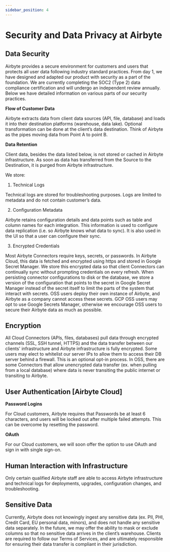 ```yaml
---
sidebar_position: 4
---
```


# Security and Data Privacy at Airbyte

## Data Security

Airbyte provides a secure environment for customers and users that protects all user data following industry standard practices. From day 1, we have designed and adapted our product with security as a part of the foundation. We are currently completing the SOC2 (Type 2) data compliance certification and will undergo an independent review annually.
Below we have detailed information on various parts of our security practices.

**Flow of Customer Data**

Airbyte extracts data from client data sources (API, file, database) and loads it into their destination platforms (warehouse, data lake). Optional transformation can be done at the client’s data destination. Think of Airbyte as the pipes moving data from Point A to point B.

**Data Retention**

Client data, besides the data listed below, is not stored or cached in Airbyte infrastructure. As soon as data has transferred from the Source to the Destination, it is purged from Airbyte infrastructure.

We store: 

1. Technical Logs 
   
Technical logs are stored for troubleshooting purposes. Logs are limited to metadata and do not contain customer’s data. 

2. Configuration Metadata

Airbyte retains configuration details and data points such as table and column names for each integration. This information is used to configure data replication (i.e. so Airbyte knows what data to sync). It is also used in the UI so that a user can configure their sync.

3. Encrypted Credentials

Most Airbyte Connectors require keys, secrets, or passwords. In Airbyte Cloud, this data is fetched and encrypted using https and stored in Google Secret Manager. We store this encrypted data so that client Connectors can continually sync without prompting credentials on every refresh. When persisting connector configurations to disk or the database, we store a version of the configuration that points to the secret in Google Secret Manager instead of the secret itself to limit the parts of the system that interact with secrets. OSS users deploy their own instance of Airbyte, and Airbyte as a company cannot access these secrets. GCP OSS users may opt to use Google Secrets Manager, otherwise we encourage OSS users to secure their Airbyte data as much as possible.

## Encryption

All Cloud Connectors (APIs, files, databases) pull data through encrypted channels (SSL, SSH tunnel, HTTPS) and the data transfer between our clients' infrastructure and Airbyte infrastructure is fully encrypted. Some users may elect to whitelist our server IPs to allow them to access their DB server behind a firewall. This is an optional opt-in process. In OSS, there are some Connectors that allow unencrypted data transfer (ex. when pulling from a local database) where data is never transiting the public internet or transiting to Airbyte.

## User Authentication [Airbyte Cloud]

**Password Logins**

For Cloud customers, Airbyte requires that Passwords be at least 6 characters, and users will be locked out after multiple failed attempts. This can be overcome by resetting the password.

**OAuth**

For our Cloud customers, we will soon offer the option to use OAuth and sign in with single sign-on.

## Human Interaction with Infrastructure

Only certain qualified Airbyte staff are able to access Airbyte infrastructure and technical logs for deployments, upgrades, configuration changes, and troubleshooting. 

## Sensitive Data

Currently, Airbyte does not knowingly ingest any sensitive data (ex. PII, PHI, Credit Card, EU personal data, minors), and does not handle any sensitive data separately. In the future, we may offer the ability to mask or exclude columns so that no sensitive data arrives in the client’s warehouse. Clients are required to follow our Terms of Services, and are ultimately responsible for ensuring their data transfer is compliant in their jurisdiction.

